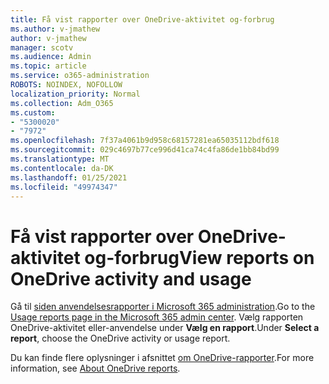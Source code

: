```yaml
---
title: Få vist rapporter over OneDrive-aktivitet og-forbrug
ms.author: v-jmathew
author: v-jmathew
manager: scotv
ms.audience: Admin
ms.topic: article
ms.service: o365-administration
ROBOTS: NOINDEX, NOFOLLOW
localization_priority: Normal
ms.collection: Adm_O365
ms.custom:
- "5300020"
- "7972"
ms.openlocfilehash: 7f37a4061b9d958c68157281ea65035112bdf618
ms.sourcegitcommit: 029c4697b77ce996d41ca74c4fa86de1bb84bd99
ms.translationtype: MT
ms.contentlocale: da-DK
ms.lasthandoff: 01/25/2021
ms.locfileid: "49974347"
---
```

# <a name="view-reports-on-onedrive-activity-and-usage"></a><span data-ttu-id="6d995-102">Få vist rapporter over OneDrive-aktivitet og-forbrug</span><span class="sxs-lookup"><span data-stu-id="6d995-102">View reports on OneDrive activity and usage</span></span>

<span data-ttu-id="6d995-103">Gå til [siden anvendelsesrapporter i Microsoft 365 administration](https://admin.microsoft.com/AdminPortal/Home).</span><span class="sxs-lookup"><span data-stu-id="6d995-103">Go to the [Usage reports page in the Microsoft 365 admin center](https://admin.microsoft.com/AdminPortal/Home).</span></span> <span data-ttu-id="6d995-104">Vælg rapporten OneDrive-aktivitet eller-anvendelse under **Vælg en rapport**.</span><span class="sxs-lookup"><span data-stu-id="6d995-104">Under **Select a report**, choose the OneDrive activity or usage report.</span></span>

<span data-ttu-id="6d995-105">Du kan finde flere oplysninger i afsnittet [om OneDrive-rapporter](https://go.microsoft.com/fwlink/?linkid=875239).</span><span class="sxs-lookup"><span data-stu-id="6d995-105">For more information, see [About OneDrive reports](https://go.microsoft.com/fwlink/?linkid=875239).</span></span>
